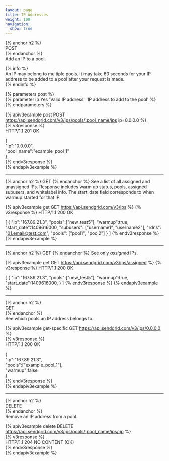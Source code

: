 ```yaml
---
layout: page
title: IP Addresses
weight: 100
navigation:
  show: true
---
```


{% anchor h2 %}   
POST    
{% endanchor %}   
Add an IP to a pool.    
    
{% info %}    
An IP may belong to multiple pools. It may take 60 seconds for your IP    
address to be added to a pool after your request is made.   
{% endinfo %}   
    
{% parameters post %}   
  {% parameter ip Yes 'Valid IP address' 'IP address to add to the pool' %}    
{% endparameters %}   
    
{% apiv3example post POST https://api.sendgrid.com/v3/ips/pools/:pool_name/ips ip=0.0.0.0 %}    
  {% v3response %}    
HTTP/1.1 201 OK   
    
{   
    "ip":"0.0.0.0",   
    "pool_name":"example_pool_1"    
}   
  {% endv3response %}   
{% endapiv3example %} 

* * * * *

{% anchor h2 %}
GET
{% endanchor %}
See a list of all assigned and unassigned IPs. Response includes warm up status,  pools, assigned subusers, and whitelabel info.
The start_date field corresponds to when warmup started for that IP.

{% apiv3example get GET https://api.sendgrid.com/v3/ips %}
{% v3response %}
HTTP/1.1 200 OK

[
  {
    "ip":"167.89.21.3",
    "pools":["new_test5"],
    "warmup":true,
    "start_date":1409616000,
    "subusers": ["username1", "username2"],
    "rdns": "01.email@test.com",
    "pools": ["pool1", "pool2"]
  }
]
{% endv3response %}
{% endapiv3example %}

* * * * *

{% anchor h2 %}
GET
{% endanchor %}
See only *assigned* IPs.

{% apiv3example get GET https://api.sendgrid.com/v3/ips/assigned %}
{% v3response %}
HTTP/1.1 200 OK

[
  {
    "ip":"167.89.21.3",
    "pools":["new_test5"],
    "warmup":true,
    "start_date":1409616000,
  }
]
{% endv3response %}
{% endapiv3example %}

* * * * *

{% anchor h2 %}		
GET		
{% endanchor %}		
See which pools an IP address belongs to.		
		
{% apiv3example get-specific GET https://api.sendgrid.com/v3/ips/0.0.0.0 %}		
  {% v3response %}		
HTTP/1.1 200 OK		
		
{		
  "ip":"167.89.21.3",		
  "pools":["example_pool_1"],		
  "warmup":false		
}		
  {% endv3response %}		
{% endapiv3example %}

* * * * *
		
{% anchor h2 %}		
DELETE		
{% endanchor %}		
Remove an IP address from a pool.		
		
{% apiv3example delete DELETE https://api.sendgrid.com/v3/ips/pools/:pool_name/ips/:ip %}		
  {% v3response %}		
HTTP/1.1 204 NO CONTENT (OK)		
  {% endv3response %}		
{% endapiv3example %}
